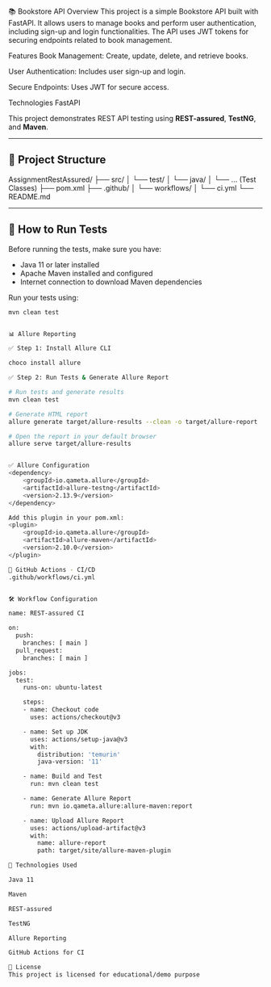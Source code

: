 📚 Bookstore API
Overview
This project is a simple Bookstore API built with FastAPI. It allows users to manage books and perform user authentication, including sign-up and login functionalities. The API uses JWT tokens for securing endpoints related to book management.

Features
Book Management: Create, update, delete, and retrieve books.

User Authentication: Includes user sign-up and login.

Secure Endpoints: Uses JWT for secure access.

Technologies
FastAPI

This project demonstrates REST API testing using **REST-assured**, **TestNG**, and **Maven**.

---

## 📁 Project Structure
AssignmentRestAssured/
├── src/
│ └── test/
│ └── java/
│ └── ... (Test Classes)
├── pom.xml
├── .github/
│ └── workflows/
│ └── ci.yml
└── README.md


---

## 🧪 How to Run Tests

Before running the tests, make sure you have:

- Java 11 or later installed  
- Apache Maven installed and configured  
- Internet connection to download Maven dependencies

Run your tests using:

```bash
mvn clean test


📊 Allure Reporting

✅ Step 1: Install Allure CLI

choco install allure

✅ Step 2: Run Tests & Generate Allure Report

# Run tests and generate results
mvn clean test

# Generate HTML report
allure generate target/allure-results --clean -o target/allure-report

# Open the report in your default browser
allure serve target/allure-results


✅ Allure Configuration
<dependency>
    <groupId>io.qameta.allure</groupId>
    <artifactId>allure-testng</artifactId>
    <version>2.13.9</version>
</dependency>

Add this plugin in your pom.xml:
<plugin>
    <groupId>io.qameta.allure</groupId>
    <artifactId>allure-maven</artifactId>
    <version>2.10.0</version>
</plugin>

🔁 GitHub Actions - CI/CD
.github/workflows/ci.yml


🛠 Workflow Configuration

name: REST-assured CI

on:
  push:
    branches: [ main ]
  pull_request:
    branches: [ main ]

jobs:
  test:
    runs-on: ubuntu-latest

    steps:
    - name: Checkout code
      uses: actions/checkout@v3

    - name: Set up JDK
      uses: actions/setup-java@v3
      with:
        distribution: 'temurin'
        java-version: '11'

    - name: Build and Test
      run: mvn clean test

    - name: Generate Allure Report
      run: mvn io.qameta.allure:allure-maven:report

    - name: Upload Allure Report
      uses: actions/upload-artifact@v3
      with:
        name: allure-report
        path: target/site/allure-maven-plugin

🔧 Technologies Used

Java 11

Maven

REST-assured

TestNG

Allure Reporting

GitHub Actions for CI

📄 License
This project is licensed for educational/demo purpose

